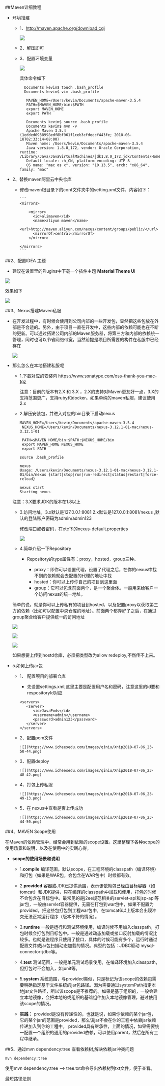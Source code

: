 ##Maven详细教程

- 环境搭建
  - 1、http://maven.apache.org/download.cgi 

     ![](https://www.icheesedu.com/images/qiniu/Xnip2018-07-06_20-47-09.png)

  - 2、解压即可 

  - 3、配置环境变量
  
     ![](https://www.icheesedu.com/images/qiniu/Xnip2018-07-06_20-57-51.png)
     
     具体命令如下
     
     ```
       Documents kevin$ touch .bash_profile
       Documents kevin$ vim .bash_profile 
    
        MAVEN_HOME=/Users/kevin/Documents/apache-maven-3.5.4
        PATH=$MAVEN_HOME/bin:$PATH
        export MAVEN_HOME
        export PATH
        
        Documents kevin$ source .bash_profile 
        Documents kevin$ mvn -v
        Apache Maven 3.5.4 (1edded0938998edf8bf061f1ceb3cfdeccf443fe; 2018-06-18T02:33:14+08:00)
        Maven home: /Users/kevin/Documents/apache-maven-3.5.4
        Java version: 1.8.0_172, vendor: Oracle Corporation, runtime: /Library/Java/JavaVirtualMachines/jdk1.8.0_172.jdk/Contents/Home/jre
        Default locale: zh_CN, platform encoding: UTF-8
        OS name: "mac os x", version: "10.13.5", arch: "x86_64", family: "mac"
     ```
- 2、替换maven阿里云中央仓库 

  - 修改maven根目录下的conf文件夹中的setting.xml文件，内容如下：
  
        ```
        <mirrors>
    
            <mirror>
              <id>alimaven</id>
              <name>aliyun maven</name>
              <url>http://maven.aliyun.com/nexus/content/groups/public/</url>
              <mirrorOf>central</mirrorOf>        
            </mirror>
    
        </mirrors>
        ```

##2、配置IDEA 主题

- 建议在设置里的Plugins中下载一个插件主题  **Material Theme UI**
 
 ![](https://www.icheesedu.com/images/qiniu/Xnip2018-07-06_21-29-57.png)
 
 效果如下
 
 ![](https://www.icheesedu.com/images/qiniu/Xnip2018-07-06_21-30-13.png)


##3、Nexus搭建Maven私服
- 在开发过程中，有时候会使用到公司内部的一些开发包，显然把这些包放在外部是不合适的。另外，由于项目一直在开发中，这些内部的依赖可能也在不断的更新。可以通过搭建公司内部的Maven服务器，将第三方和内部的依赖统一管理，同时也可以节省网络带宽，当然前提是项目所需要的构件在私服中已经存在

  
  ![](https://www.icheesedu.com/images/qiniu/Xnip2018-07-06_21-35-32.png)

- 那么怎么在本地搭建私服呢
   
  -  1.下载对应的安装包
       https://www.sonatype.com/oss-thank-you-mac-tgz

      注意：目前的版本有2.X 和 3.X ，2.X的支持对Maven更友好一点，3.X的支持范围更广，支持ruby和docker。如果单纯的maven私服，建议使用2.x

  -  2.解压安装包，并进入对应的bin目录下启动nexus

       ```
       MAVEN_HOME=/Users/kevin/Documents/apache-maven-3.5.4
        NEXUS_HOME=/Users/kevin/Documents/nexus-3.12.1-01-mac/nexus-3.12.1-01
        
        PATH=$MAVEN_HOME/bin:$PATH:$NEXUS_HOME/bin
        export MAVEN_HOME NEXUS_HOME
        export PATH
       ```
       ```
       source .bash_profile 
       
       nexus
       Usage: /Users/kevin/Documents/nexus-3.12.1-01-mac/nexus-3.12.1-01/bin/nexus {start|stop|run|run-redirect|status|restart|force-reload}
       ```

      ```
      nexus start
      Starting nexus
      ```
    注意：3.X要求JDK的版本在1.8以上

  -  3.访问地址，3.x默认是127.0.0.1:8081 2.x默认是127.0.0.1:8081/nexus ,默认的登陆账户密码为admin/admin123
     
      修改端口或者密码，在etc下的nexus-default.properties
      
      ![](https://www.icheesedu.com/images/qiniu/Xnip2018-07-06_22-32-04.png)

  -  4.简单介绍一下Repository
     - Repository的type属性有：proxy，hosted，group三种。
     
       - proxy：即你可以设置代理，设置了代理之后，在你的nexus中找不到的依赖就会去配置的代理的地址中找
       - hosted：你可以上传你自己的项目到这里面
       - group：它可以包含前面两个，是一个聚合体。一般用来给客户一个访问nexus的统一地址。
       
   简单的说，就是你可以上传私有的项目到hosted，以及配置proxy以获取第三方的依赖（比如可以配置中央仓库的地址）。前面两个都弄好了之后，在通过group聚合给客户提供统一的访问地址
   
     ![](https://www.icheesedu.com/images/qiniu/Xnip2018-07-06_22-35-59.png)
     
     ![](https://www.icheesedu.com/images/qiniu/Xnip2018-07-06_22-36-44.png)
     
     ![](https://www.icheesedu.com/images/qiniu/Xnip2018-07-06_22-40-58.png)
     
     如果想要上传到hostd仓库，必须把类型改为allow redeploy,不然传不上来。

 - 5.如何上传jar包
 
    - 1、 配置项目的部署仓库

       - 先设置settings.xml,这里主要是配置用户名和密码，注意这里的id要和respositoryId对应

        ```
        <servers>
           <server>
              <id>JavaPods</id>
              <username>admin</username>
              <password>admin123</password>
           </server>
        </servers>
       ```

   - 2、配置pom文件
       
         ![](https://www.icheesedu.com/images/qiniu/Xnip2018-07-06_23-50-44.png)
     
         
   - 3、配置deploy

         ![](https://www.icheesedu.com/images/qiniu/Xnip2018-07-06_23-48-42.png)
         
   - 4、打包上传私服
   
         ![](https://www.icheesedu.com/images/qiniu/Xnip2018-07-06_23-49-13.png)
         
   - 5、在 nexus中查看是否上传成功
      
         ![](https://www.icheesedu.com/images/qiniu/Xnip2018-07-06_23-44-50.png)
 
   

##4、MAVEN Scope使用

在Maven的依赖管理中，经常会用到依赖的scope设置。这里整理下各种scope的使用场景和说明，以及在使用中的实践心得。
 
- **scope的使用场景和说明**

  - 1.**compile**
编译范围，默认scope，在工程环境的classpath（编译环境）和打包（如果是WAR包，会包含在WAR包中）时候都有效。
 
  - 2.**provided**
容器或JDK已提供范围，表示该依赖包已经由目标容器（如tomcat）和JDK提供，只在编译的classpath中加载和使用，打包的时候不会包含在目标包中。最常见的是j2ee规范相关的servlet-api和jsp-api等jar包，一般由servlet容器提供，无需在打包到war包中，如果不配置为provided，把这些包打包到工程war包中，在tomcat6以上版本会出现冲突无法正常运行程序（版本不符的情况）。
 
  - 3.**runtime**
一般是运行和测试环境使用，编译时候不用加入classpath，打包时候会打包到目标包中。一般是通过动态加载或接口反射加载的情况比较多。也就是说程序只使用了接口，具体的时候可能有多个，运行时通过配置文件或jar包扫描动态加载的情况。典型的包括：JDBC驱动 mysql-connector-jdbc等。
 
  - 4.**test**
测试范围，一般是单元测试场景使用，在编译环境加入classpath，但打包时不会加入，如junit等。
 
  - 5.**system**
系统范围，与provided类似，只是标记为该scope的依赖包需要明确指定基于文件系统的jar包路径。因为需要通过systemPath指定本地jar文件路径，所以该scope是不推荐的。如果是基于组织的，一般会建立本地镜像，会把本地的或组织的基础组件加入本地镜像管理，避过使用该scope的情况。
 
  -  **实践：**
provided是没有传递性的，也就是说，如果你依赖的某个jar包，它的某个jar的范围是provided，那么该jar不会在你的工程中依靠jar依赖传递加入到你的工程中。
provided具有继承性，上面的情况，如果需要统一配置一个组织的通用的provided依赖，可以使用parent，然后在所有工程中继承。

##5、通过mvn dependency:tree 查看依赖树,解决依赖jar冲突问题

```
mvn dependency:tree 
```

 使用mvn dependency:tree --> tree.txt命令导出依赖树到txt文件，便于查看。

 最短路径法则




